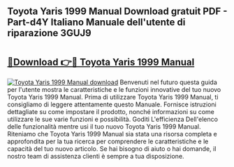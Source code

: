 ## Toyota Yaris 1999 Manual Download gratuit PDF - Part-d4Y Italiano Manuale dell'utente di riparazione 3GUJ9

# <h2><a href="http://dfcqfvy.blite.top/?on=Toyota+Yaris+1999+Manual">🔗Download 👉🔴 Toyota Yaris 1999 Manual</a></h2>

[![Toyota Yaris 1999 Manual download](https://i.imgur.com/lujVjoI.png)](http://dfcqfvy.blite.top/?on=Toyota+Yaris+1999+Manual)
Benvenuti nel futuro questa guida per l'utente mostra le caratteristiche e le funzioni innovative del tuo nuovo Toyota Yaris 1999 Manual. Prima di utilizzare Toyota Yaris 1999 Manual, ti consigliamo di leggere attentamente questo Manuale. Fornisce istruzioni dettagliate su come impostare il prodotto, nonché informazioni su come utilizzare le sue varie funzioni e possibilità. Goditi L'efficienza Dell'elenco delle funzionalità mentre usi il tuo nuovo Toyota Yaris 1999 Manual. Riteniamo che Toyota Yaris 1999 Manual sia stata una risorsa completa e approfondita per la tua ricerca per comprendere le caratteristiche e le capacità del tuo nuovo articolo. Se hai bisogno di aiuto o hai domande, il nostro team di assistenza clienti è sempre a tua disposizione.
